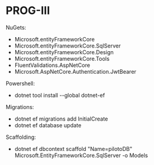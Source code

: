 # PROG-III

NuGets:
- Microsoft.entityFrameworkCore
- Microsoft.entityFrameworkCore.SqlServer
- Microsoft.entityFrameworkCore.Design
- Microsoft.entityFrameworkCore.Tools
- FluentValidations.AspNetCore
- Microsoft.AspNetCore.Authentication.JwtBearer

Powershell:
- dotnet tool install --global dotnet-ef

Migrations:
- dotnet ef migrations add InitialCreate
- dotnet ef database update

Scaffolding:
- dotnet ef dbcontext scaffold "Name=pilotoDB" Microsoft.EntityFrameworkCore.SqlServer -o Models